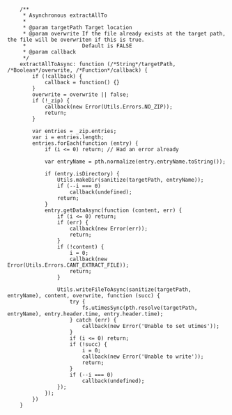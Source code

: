         /**
         * Asynchronous extractAllTo
         *
         * @param targetPath Target location
         * @param overwrite If the file already exists at the target path, the file will be overwriten if this is true.
         *                  Default is FALSE
         * @param callback
         */
        extractAllToAsync: function (/*String*/targetPath, /*Boolean*/overwrite, /*Function*/callback) {
            if (!callback) {
                callback = function() {}
            }
            overwrite = overwrite || false;
            if (!_zip) {
                callback(new Error(Utils.Errors.NO_ZIP));
                return;
            }

            var entries = _zip.entries;
            var i = entries.length;
            entries.forEach(function (entry) {
                if (i <= 0) return; // Had an error already

                var entryName = pth.normalize(entry.entryName.toString());

                if (entry.isDirectory) {
                    Utils.makeDir(sanitize(targetPath, entryName));
                    if (--i === 0)
                        callback(undefined);
                    return;
                }
                entry.getDataAsync(function (content, err) {
                    if (i <= 0) return;
                    if (err) {
                        callback(new Error(err));
                        return;
                    }
                    if (!content) {
                        i = 0; 
                        callback(new Error(Utils.Errors.CANT_EXTRACT_FILE));
                        return;
                    }

                    Utils.writeFileToAsync(sanitize(targetPath, entryName), content, overwrite, function (succ) {
                        try {
                            fs.utimesSync(pth.resolve(targetPath, entryName), entry.header.time, entry.header.time);
                        } catch (err) {
                            callback(new Error('Unable to set utimes'));
                        }
                        if (i <= 0) return;
                        if (!succ) {
                            i = 0;
                            callback(new Error('Unable to write'));
                            return;
                        }
                        if (--i === 0)
                            callback(undefined);
                    });
                });
            })
        }